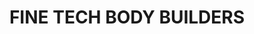 ---
title: "FINE TECH BODY BUILDERS"
url: /muvattupuzha/fine-tech-body-builders-kizhakkekkara/
shop: Autowerkstatt
---